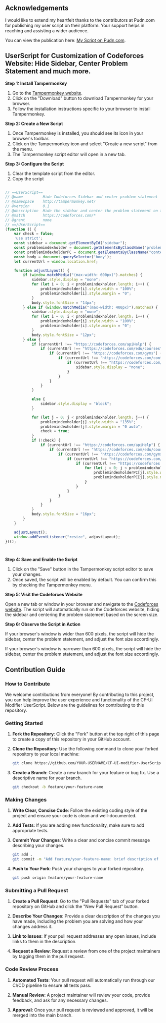 ## Acknowledgements
I would like to extend my heartfelt thanks to the contributors at Pudn.com for publishing my user script on their platform. Your support helps in reaching and assisting a wider audience.

You can view the publication here: [My Script on Pudn.com](https://www.pudn.com/Download/item/id/1707145685279331.html).



## UserScript for Customization of Codeforces Website: Hide Sidebar, Center Problem Statement and much more.

**Step 1: Install Tampermonkey**

1. Go to the [Tampermonkey website](https://www.tampermonkey.net/).
2. Click on the "Download" button to download Tampermonkey for your browser.
3. Follow the installation instructions specific to your browser to install Tampermonkey.

**Step 2: Create a New Script**

1. Once Tampermonkey is installed, you should see its icon in your browser's toolbar.
2. Click on the Tampermonkey icon and select "Create a new script" from the menu.
3. The Tampermonkey script editor will open in a new tab.

**Step 3: Configure the Script**

1. Clear the template script from the editor.
2. Copy the script
```javaScript
 
// ==UserScript==
// @name         Hide Codeforces Sidebar and center problem statement
// @namespace    http://tampermonkey.net/
// @version      0.1
// @description  Hide the sidebar and center the problem statement on the Codeforces website
// @match        https://codeforces.com/*
// @grant        none
// ==/UserScript==
(function () {
    var check = false;
    'use strict';
    const sidebar = document.getElementById("sidebar");
    const problemindexholder = document.getElementsByClassName("problemindexholder");
    const problemindexholderPC = document.getElementsByClassName("content-with-sidebar");
    const body = document.querySelector('body');
    let currentUrl = window.location.href;

    function adjustLayout() {
        if (window.matchMedia("(max-width: 600px)").matches) {
            sidebar.style.display = "none";
            for (let i = 0; i < problemindexholder.length; i++) {
                problemindexholder[i].style.width = "100%";
                problemindexholder[i].style.margin = "0";
            }
            body.style.fontSize = "14px";
        } else if (window.matchMedia("(max-width: 400px)").matches) {
            sidebar.style.display = "none";
            for (let i = 0; i < problemindexholder.length; i++) {
                problemindexholder[i].style.width = "100%";
                problemindexholder[i].style.margin = "0";
            }
            body.style.fontSize = "12px";
        } else {
            if (currentUrl !== "https://codeforces.com/apiHelp") {
                if (currentUrl !== "https://codeforces.com/edu/courses") {
                    if (currentUrl !== "https://codeforces.com/gyms") {
                        if (currentUrl !== "https://codeforces.com/contests") {
                            if (currentUrl !== "https://codeforces.com/problemset") {
                                sidebar.style.display = "none";
                            }
                        }
                    }
                }
            }

            else {
                sidebar.style.display = "block";
            }

            for (let j = 0; j < problemindexholder.length; j++) {
                problemindexholder[j].style.width = "135%";
                problemindexholder[j].style.margin = "0 auto";
                check = true;
            }
            if (!check) {
                if (currentUrl !== "https://codeforces.com/apiHelp") {
                    if (currentUrl !== "https://codeforces.com/edu/courses") {
                        if (currentUrl !== "https://codeforces.com/gyms") {
                            if (currentUrl !== "https://codeforces.com/contests") {
                                if (currentUrl !== "https://codeforces.com/problemset") {
                                    for (let j = 0; j < problemindexholderPC.length; j++) {
                                        problemindexholderPC[j].style.width = "95%";
                                        problemindexholderPC[j].style.margin = "0 auto";
                                    }
                                }
                            }
                        }
                    }
                }
            }
            body.style.fontSize = "16px";
        }
    }

    adjustLayout();
    window.addEventListener("resize", adjustLayout);
})();




```

**Step 4: Save and Enable the Script**

1. Click on the "Save" button in the Tampermonkey script editor to save your changes.
2. Once saved, the script will be enabled by default. You can confirm this by checking the Tampermonkey menu.

**Step 5: Visit the Codeforces Website**

Open a new tab or window in your browser and navigate to the [Codeforces website](https://codeforces.com/).
The script will automatically run on the Codeforces website, hiding the sidebar and centering the problem statement based on the screen size.

**Step 6: Observe the Script in Action**

If your browser's window is wider than 600 pixels, the script will hide the sidebar, center the problem statement, and adjust the font size accordingly.

If your browser's window is narrower than 600 pixels, the script will hide the sidebar, center the problem statement, and adjust the font size accordingly.



## Contribution Guide

### How to Contribute

We welcome contributions from everyone! By contributing to this project, you can help improve the user experience and functionality of the CF-UI Modifier UserScript. Below are the guidelines for contributing to this repository.

### Getting Started

1. **Fork the Repository**: Click the "Fork" button at the top right of this page to create a copy of this repository in your GitHub account.

2. **Clone the Repository**: Use the following command to clone your forked repository to your local machine:
   ```sh
   git clone https://github.com/YOUR-USERNAME/CF-UI-modifier-UserScript.git
   ```

3. **Create a Branch**: Create a new branch for your feature or bug fix. Use a descriptive name for your branch.
   ```sh
   git checkout -b feature/your-feature-name
   ```

### Making Changes

1. **Write Clear, Concise Code**: Follow the existing coding style of the project and ensure your code is clean and well-documented.

2. **Add Tests**: If you are adding new functionality, make sure to add appropriate tests.

3. **Commit Your Changes**: Write a clear and concise commit message describing your changes.
   ```sh
   git add .
   git commit -m "Add feature/your-feature-name: brief description of your changes"
   ```

4. **Push to Your Fork**: Push your changes to your forked repository.
   ```sh
   git push origin feature/your-feature-name
   ```

### Submitting a Pull Request

1. **Create a Pull Request**: Go to the "Pull Requests" tab of your forked repository on GitHub and click the "New Pull Request" button.

2. **Describe Your Changes**: Provide a clear description of the changes you have made, including the problem you are solving and how your changes address it.

3. **Link to Issues**: If your pull request addresses any open issues, include links to them in the description.

4. **Request a Review**: Request a review from one of the project maintainers by tagging them in the pull request.
   

### Code Review Process

1. **Automated Tests**: Your pull request will automatically run through our CI/CD pipeline to ensure all tests pass.

2. **Manual Review**: A project maintainer will review your code, provide feedback, and ask for any necessary changes.

3. **Approval**: Once your pull request is reviewed and approved, it will be merged into the main branch.



